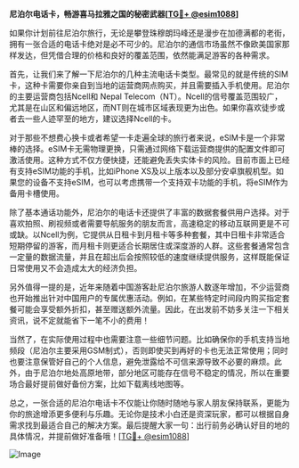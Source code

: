 **尼泊尔电话卡，畅游喜马拉雅之国的秘密武器[[TG💪+ @esim1088](https://t.me/s/esim1088)]**

如果你计划前往尼泊尔旅行，无论是攀登珠穆朗玛峰还是漫步在加德满都的老街，拥有一张合适的电话卡绝对是必不可少的。尼泊尔的通信市场虽然不像欧美国家那样发达，但凭借合理的价格和良好的覆盖范围，依然能满足游客的各种需求。

首先，让我们来了解一下尼泊尔的几种主流电话卡类型。最常见的就是传统的SIM卡，这种卡需要你亲自到当地的运营商网点购买，并且需要插入手机使用。尼泊尔的主要运营商包括Ncell和 Nepal Telecom（NT）。Ncell的信号覆盖范围较广，尤其是在山区和偏远地区，而NT则在城市区域表现更为出色。如果你喜欢徒步或者去一些人迹罕至的地方，建议选择Ncell的卡。

对于那些不想费心换卡或者希望一卡走遍全球的旅行者来说，eSIM卡是一个非常棒的选择。eSIM卡无需物理更换，只需通过网络下载运营商提供的配置文件即可激活使用。这种方式不仅方便快捷，还能避免丢失实体卡的风险。目前市面上已经有支持eSIM功能的手机，比如iPhone XS及以上版本以及部分安卓旗舰机型。如果您的设备不支持eSIM，也可以考虑携带一个支持双卡功能的手机，将eSIM作为备用卡槽使用。

除了基本通话功能外，尼泊尔的电话卡还提供了丰富的数据套餐供用户选择。对于喜欢拍照、刷视频或者需要导航服务的朋友而言，高速稳定的移动互联网更是不可或缺。以Ncell为例，它提供从日租卡到月租卡等多种套餐，其中日租卡非常适合短期停留的游客，而月租卡则更适合长期居住或深度游的人群。这些套餐通常包含一定量的数据流量，并且在超出后会按照较低的速度继续提供服务，这样既能保证日常使用又不会造成太大的经济负担。

另外值得一提的是，近年来随着中国游客赴尼泊尔旅游人数逐年增加，不少运营商也开始推出针对中国用户的专属优惠活动。例如，在某些特定时间段内购买指定套餐可能会享受额外折扣，甚至赠送额外流量。因此，在出发前不妨多关注一下相关资讯，说不定就能省下一笔不小的费用！

当然了，在实际使用过程中也需要注意一些细节问题。比如确保你的手机支持当地频段（尼泊尔主要采用GSM制式），否则即使买到再好的卡也无法正常使用；同时也要注意保管好自己的个人信息，避免泄露给不可信来源导致不必要的麻烦。此外，由于尼泊尔地处高原地带，部分地区可能存在信号不稳定的情况，所以在重要场合最好提前做好备份方案，比如下载离线地图等。

总之，一张合适的尼泊尔电话卡不仅能让你随时随地与家人朋友保持联系，更能为你的旅途增添更多便利与乐趣。无论你是技术小白还是资深玩家，都可以根据自身需求找到最适合自己的解决方案。最后提醒大家一句：出行前务必确认好目的地的具体情况，并提前做好准备哦！[[TG💪+ @esim1088](https://t.me/s/esim1088)] 

![Image](https://i.postimg.cc/4NQfJmqS/Snipaste-2025-05-13-00-14-12.png)